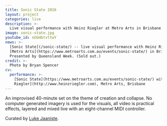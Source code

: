 ```yaml
---
title: Sonic State 2016
layout: project
categories: live
description: >-
  Live visual performance with Heinz Riegler at Metro Arts in Brisbane
image: sonic-state.jpg
youtube_id: nUGHbtvttwY
news: >-
  [Sonic State](/sonic-state/) -- live visual performance with Heinz Riegler at
  [Metro Arts](https://www.metroarts.com.au/events/sonic-state/) in Brisbane.
  Presented by Queensland Week. (Sold out.)
credit: >-
  Photo by Bryan Spencer
cv:
  performance: >-
    [Sonic State](https://www.metroarts.com.au/events/sonic-state/) with [Heinz
    Riegler](http://www.heinzriegler.com), Metro Arts, Brisbane
---
```

An improvised 40-minute set on the theme of creation and collapse. No computer
generated imagery is used for the visuals, all video is practical effects,
layered and mixed live with an eight-channel MIDI controller.

Curated by [Luke Jaaniste](http://www.lukejaaniste.com).

